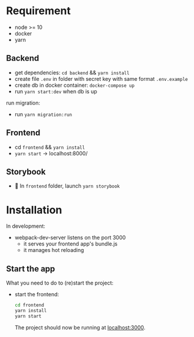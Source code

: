 # Requirement

- node >= 10
- docker
- yarn

## Backend

- get dependencies: `cd backend` && `yarn install`
- create file `.env` in folder with secret key with same format `.env.example`
- create db in docker container: `docker-compose up`
- run `yarn start:dev` when db is up

run migration:

- run `yarn migration:run`

## Frontend

- cd `frontend` && `yarn install`
- `yarn start` -> localhost:8000/

## Storybook

- 🚀 In `frontend` folder, launch `yarn storybook`

# Installation

In development:

- webpack-dev-server listens on the port 3000
  - it serves your frontend app's bundle.js
  - it manages hot reloading

## Start the app

What you need to do to (re)start the project:

- start the frontend:

  ```bash
  cd frontend
  yarn install
  yarn start
  ```

  The project should now be running at [localhost:3000](http://localhost:3000).
